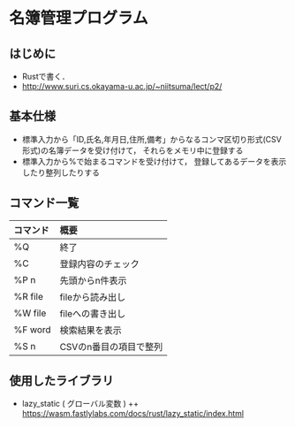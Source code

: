 # 名簿管理プログラム
## はじめに
+ Rustで書く．
+ http://www.suri.cs.okayama-u.ac.jp/~niitsuma/lect/p2/

## 基本仕様
+ 標準入力から「ID,氏名,年月日,住所,備考」からなるコンマ区切り形式(CSV形式)の名簿データを受け付けて， それらをメモリ中に登録する
+ 標準入力から%で始まるコマンドを受け付けて， 登録してあるデータを表示したり整列したりする

## コマンド一覧
| コマンド | 概要 |
|:-----------|:------------|
| %Q | 終了 | This |
| %C | 登録内容のチェック |
| %P n | 先頭からn件表示 | 
| %R file | fileから読み出し | 
| %W file | fileへの書き出し |
| %F word | 検索結果を表示 |
| %S n | CSVのn番目の項目で整列 |

## 使用したライブラリ
+ lazy_static ( グローバル変数 )
++ https://wasm.fastlylabs.com/docs/rust/lazy_static/index.html
